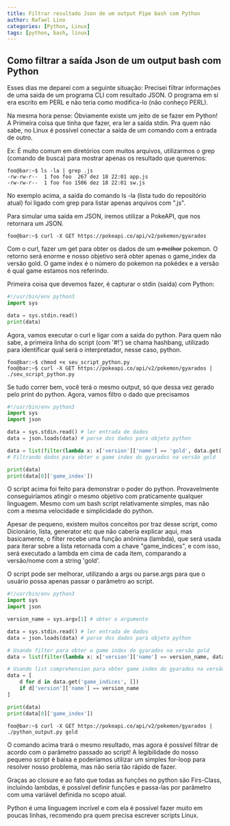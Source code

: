 ```yaml
---
title: Filtrar resultado Json de um output Pipe bash com Python
author: Rafael Lino
categories: [Python, Linux]
tags: [python, bash, linux]
---
```


## Como filtrar a saída Json de um output bash com Python

<p>Esses dias me deparei com a seguinte situação: Precisei filtrar informações de uma saida de um programa CLI com resultado JSON. O programa em sí era escrito em PERL e não teria como modifica-lo (não conheço PERL).</p>
<p>Na mesma hora pense: Óbviamente existe um jeito de se fazer em Python! A Primeira coisa que tinha que fazer, era ler a saída stdin. Pra quem não sabe, no Linux é possível conectar a saída de um comando com a entrada de outro.</p>
<p>Ex: É muito comum em diretórios com muitos arquivos, utilizarmos o grep (comando de busca) para mostrar apenas os resultado que queremos:</p>

```console
foo@bar:~$ ls -la | grep .js
-rw-rw-r--  1 foo foo  267 dez 18 22:01 app.js
-rw-rw-r--  1 foo foo 1506 dez 18 22:01 sw.js
```

<p>No exemplo acima, a saída do comando ls -la (lista tudo do repositório atual) foi ligado com grep para listar apenas arquivos com ".js".</p>

<p>Para simular uma saída em JSON, iremos utilizar a PokeAPI, que nos retornara um JSON.</p>

```console
foo@bar:~$ curl -X GET https://pokeapi.co/api/v2/pokemon/gyarados
```

<p>Com o curl, fazer um get para obter os dados de um <strike>o melhor</strike> pokemon. O retorno será enorme e nosso objetivo será obter apenas o game_index da versão gold. O game index é o número do pokemon na pokédex e a versão é qual game estamos nos referindo.</p>
<p>Primeira coisa que devemos fazer, é capturar o stdin (saída) com Python:</p>

```python
#!/usr/bin/env python3
import sys

data = sys.stdin.read()
print(data)
```

<p>Agora, vamos executar o curl e ligar com a saída do python. Para quem não sabe, a primeira linha do script (com '#!') se chama hashbang, utilizado para identificar qual será o interpretador, nesse caso, python.</p>

```console
foo@bar:~$ chmod +x seu_script_python.py
foo@bar:~$ curl -X GET https://pokeapi.co/api/v2/pokemon/gyarados | ./seu_script_python.py
```

<p>Se tudo correr bem, você terá o mesmo output, só que dessa vez gerado pelo print do python. Agora, vamos filtro o dado que precisamos</p>

```python
#!/usr/bin/env python3
import sys
import json

data = sys.stdin.read() # ler entrada de dados
data = json.loads(data) # parse dos dados para objeto python

data = list(filter(lambda x: x['version']['name'] == 'gold', data.get('game_indices'))) 
# Filtrando dados para obter o game index do gyarados na versão gold

print(data)
print(data[0]['game_index'])
```

<p>O script acima foi feito para demonstrar o poder do python. Provavelmente conseguiríamos atingir o mesmo objetivo com praticamente qualquer linguagem. Mesmo com um bash script relativamente simples, mas não com a mesma velocidade e simplicidade do python.</p>
<p>Apesar de pequeno, existem muitos conceitos por traz desse script, como Dicionário, lista, generator etc que não caberia explicar aqui, mas basicamente, o filter recebe uma função anônima (lambda), que será usada para iterar sobre a lista retornada com a chave "game_indices", e com isso, será executado a lambda em cima de cada item, comparando a versão/nome com a string 'gold'.</p>
<p>O script pode ser melhorar, utilizando a args ou parse.args para que o usuário possa apenas passar o parâmetro ao script.</p>

```python
#!/usr/bin/env python3
import sys
import json

version_name = sys.argv[1] # obter o argumento

data = sys.stdin.read() # ler entrada de dados
data = json.loads(data) # parse dos dados para objeto python

# Usando filter para obter o game index do gyarados na versão gold
data = list(filter(lambda x: x['version']['name'] == version_name, data.get('game_indices', []))) 

# Usando list comprehension para obter game index do gyarados na versão gold
data = [
    d for d in data.get('game_indices', [])
    if d['version']['name'] == version_name
]

print(data)
print(data[0]['game_index'])
```

```console
foo@bar:~$ curl -X GET https://pokeapi.co/api/v2/pokemon/gyarados | ./python_output.py gold
```

<p>O comando acima trará o mesmo resultado, mas agora é possível filtrar de acordo com o parâmetro passado ao script! A legibilidade do nosso pequeno script é baixa e poderíamos utilizar um simples for-loop para resolver nosso problema, mas não seria tão rápido de fazer.</p>
<p>Graças ao closure e ao fato que todas as funções no python são Firs-Class, incluindo lambdas, é possível definir funções e passa-las por parâmetro com uma variável definida no scopo atual.</p>
<p>Python é uma linguagem incrível e com ela é possível fazer muito em poucas linhas, recomendo pra quem precisa escrever scripts Linux.</p>

